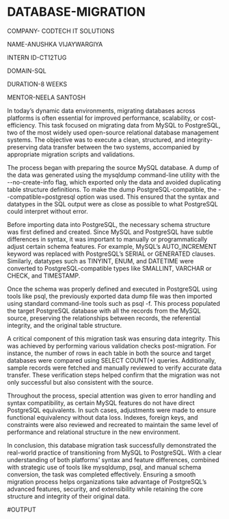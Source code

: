 # DATABASE-MIGRATION

COMPANY- CODTECH IT SOLUTIONS

NAME-ANUSHKA VIJAYWARGIYA

INTERN ID-CT12TUG

DOMAIN-SQL

DURATION-8 WEEKS

MENTOR-NEELA SANTOSH

In today’s dynamic data environments, migrating databases across platforms is often essential for improved performance, scalability, or cost-efficiency. This task focused on migrating data from MySQL to PostgreSQL, two of the most widely used open-source relational database management systems. The objective was to execute a clean, structured, and integrity-preserving data transfer between the two systems, accompanied by appropriate migration scripts and validations.

The process began with preparing the source MySQL database. A dump of the data was generated using the mysqldump command-line utility with the --no-create-info flag, which exported only the data and avoided duplicating table structure definitions. To make the dump PostgreSQL-compatible, the --compatible=postgresql option was used. This ensured that the syntax and datatypes in the SQL output were as close as possible to what PostgreSQL could interpret without error.

Before importing data into PostgreSQL, the necessary schema structure was first defined and created. Since MySQL and PostgreSQL have subtle differences in syntax, it was important to manually or programmatically adjust certain schema features. For example, MySQL’s AUTO_INCREMENT keyword was replaced with PostgreSQL’s SERIAL or GENERATED clauses. Similarly, datatypes such as TINYINT, ENUM, and DATETIME were converted to PostgreSQL-compatible types like SMALLINT, VARCHAR or CHECK, and TIMESTAMP.

Once the schema was properly defined and executed in PostgreSQL using tools like psql, the previously exported data dump file was then imported using standard command-line tools such as psql -f. This process populated the target PostgreSQL database with all the records from the MySQL source, preserving the relationships between records, the referential integrity, and the original table structure.

A critical component of this migration task was ensuring data integrity. This was achieved by performing various validation checks post-migration. For instance, the number of rows in each table in both the source and target databases were compared using SELECT COUNT(*) queries. Additionally, sample records were fetched and manually reviewed to verify accurate data transfer. These verification steps helped confirm that the migration was not only successful but also consistent with the source.

Throughout the process, special attention was given to error handling and syntax compatibility, as certain MySQL features do not have direct PostgreSQL equivalents. In such cases, adjustments were made to ensure functional equivalency without data loss. Indexes, foreign keys, and constraints were also reviewed and recreated to maintain the same level of performance and relational structure in the new environment.

In conclusion, this database migration task successfully demonstrated the real-world practice of transitioning from MySQL to PostgreSQL. With a clear understanding of both platforms’ syntax and feature differences, combined with strategic use of tools like mysqldump, psql, and manual schema conversion, the task was completed effectively. Ensuring a smooth migration process helps organizations take advantage of PostgreSQL’s advanced features, security, and extensibility while retaining the core structure and integrity of their original data.

#OUTPUT




